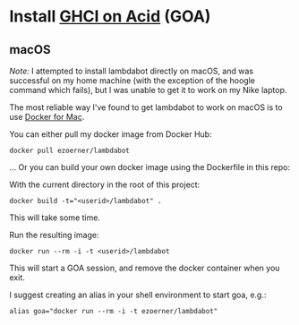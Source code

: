 # Install [GHCI on Acid][goa] (GOA) 
## macOS

*Note:* I attempted to install lambdabot directly on macOS, and was successful on my home machine (with the exception of the hoogle command which fails), but I was unable to get it to work on my Nike laptop.

The most reliable way I've found to get lambdabot to work on macOS is to use [Docker for Mac][docker].

You can either pull my docker image from Docker Hub:

    docker pull ezoerner/lambdabot

… Or you can build your own docker image using the Dockerfile in this repo:

With the current directory in the root of this project:

    docker build -t="<userid>/lambdabot" .

This will take some time.

Run the resulting image:

    docker run --rm -i -t <userid>/lambdabot

This will start a GOA session, and remove the docker container when you exit.

I suggest creating an alias in your shell environment to start goa, e.g.:

    alias goa="docker run --rm -i -t ezoerner/lambdabot"

[docker]: https://docs.docker.com/docker-for-mac/
[goa]: https://wiki.haskell.org/GHC/GHCi#GHCi_on_Acid